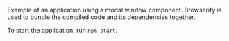 Example of an application using a modal window component. Browserify is used to bundle the compiled code and its
dependencies together.

To start the application, run `npm start`.
